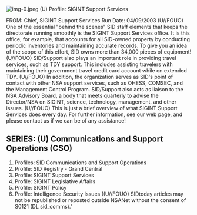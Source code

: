 ![img-0.jpeg](img-0.jpeg)
(U) Profile: SIGINT Support Services

FROM:
Chief, SIGINT Support Services
Run Date: 04/09/2003
(U//FOUO) One of the essential "behind the scenes" SID staff elements that keeps the directorate running smoothly is the SIGINT Support Services office. It is this office, for example, that accounts for all SID-owned property by conducting periodic inventories and maintaining accurate records. To give you an idea of the scope of this effort, SID owns more than 34,000 pieces of equipment!
(U//FOUO) SID/Support also plays an important role in providing travel services, such as TDY support. This includes assisting travelers with maintaining their government travel credit card account while on extended TDY.
(U//FOUO) In addition, the organization serves as SID's point of contact with other NSA support services, such as OHESS, COMSEC, and the Management Control Program. SID/Support also acts as liaison to the NSA Advisory Board, a body that meets quarterly to advise the Director/NSA on SIGINT, science, technology, management, and other issues.
(U//FOUO) This is just a brief overview of what SIGINT Support Services does every day. For further information, see our web page, and please contact us if we can be of any assistance!

## SERIES: (U) Communications and Support Operations (CSO)

1. Profiles: SID Communications and Support Operations
2. Profile: SID Registry - Grand Central
3. Profile: SIGINT Support Services
4. Profile: SIGINT Legislative Affairs
5. Profile: SIGINT Policy
6. Profile: Intelligence Security Issues
((U//FOUO) SIDtoday articles may not be republished or reposted outside NSANet without the consent of S0121 (DL sid_comms)."
